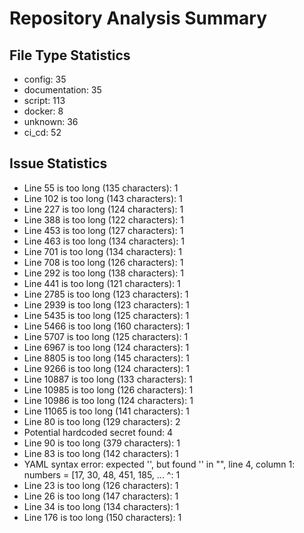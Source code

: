 # Repository Analysis Summary

## File Type Statistics

- config: 35
- documentation: 35
- script: 113
- docker: 8
- unknown: 36
- ci_cd: 52

## Issue Statistics

- Line 55 is too long (135 characters): 1
- Line 102 is too long (143 characters): 1
- Line 227 is too long (124 characters): 1
- Line 388 is too long (122 characters): 1
- Line 453 is too long (127 characters): 1
- Line 463 is too long (134 characters): 1
- Line 701 is too long (134 characters): 1
- Line 708 is too long (126 characters): 1
- Line 292 is too long (138 characters): 1
- Line 441 is too long (121 characters): 1
- Line 2785 is too long (123 characters): 1
- Line 2939 is too long (123 characters): 1
- Line 5435 is too long (125 characters): 1
- Line 5466 is too long (160 characters): 1
- Line 5707 is too long (125 characters): 1
- Line 6967 is too long (124 characters): 1
- Line 8805 is too long (145 characters): 1
- Line 9266 is too long (124 characters): 1
- Line 10887 is too long (133 characters): 1
- Line 10985 is too long (126 characters): 1
- Line 10986 is too long (124 characters): 1
- Line 11065 is too long (141 characters): 1
- Line 80 is too long (129 characters): 2
- Potential hardcoded secret found: 4
- Line 90 is too long (379 characters): 1
- Line 83 is too long (142 characters): 1
- YAML syntax error: expected '<document start>', but found '<scalar>'
  in "<unicode string>", line 4, column 1:
    numbers = [17, 30, 48, 451, 185, ... 
    ^: 1
- Line 23 is too long (126 characters): 1
- Line 26 is too long (147 characters): 1
- Line 34 is too long (134 characters): 1
- Line 176 is too long (150 characters): 1

